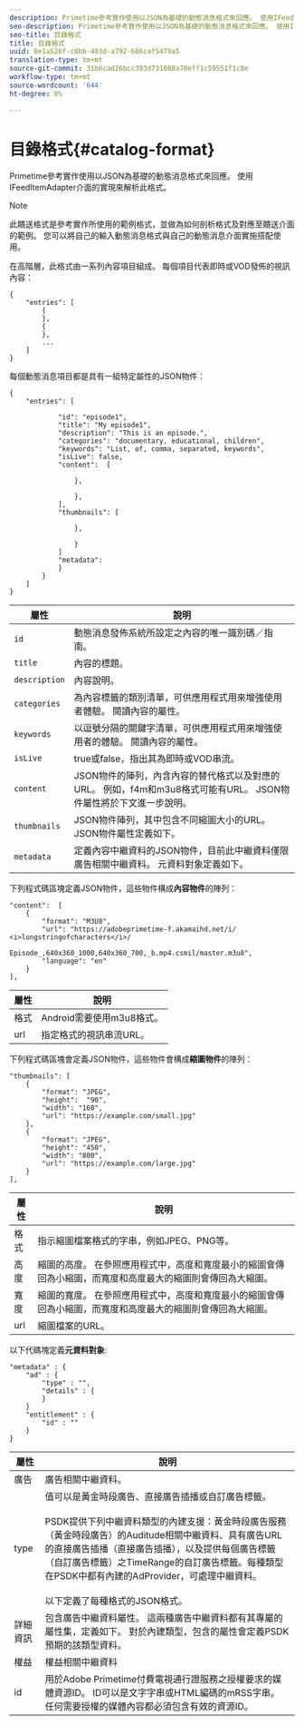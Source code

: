 ```yaml
---
description: Primetime參考實作使用以JSON為基礎的動態消息格式來回應。 使用IFeedItemAdapter介面的實現來解析此格式。
seo-description: Primetime參考實作使用以JSON為基礎的動態消息格式來回應。 使用IFeedItemAdapter介面的實現來解析此格式。
seo-title: 目錄格式
title: 目錄格式
uuid: 6e1a526f-c0bb-403d-a792-666caf5479a5
translation-type: tm+mt
source-git-commit: 31b6cad26bcc393d731080a70eff1c59551f1c8e
workflow-type: tm+mt
source-wordcount: '644'
ht-degree: 0%

---
```



# 目錄格式{#catalog-format}

Primetime參考實作使用以JSON為基礎的動態消息格式來回應。 使用IFeedItemAdapter介面的實現來解析此格式。

>[!NOTE]
>
>此饋送格式是參考實作所使用的範例格式，並做為如何剖析格式及對應至饋送介面的範例。 您可以將自己的輸入動態消息格式與自己的動態消息介面實施搭配使用。

在高階層，此格式由一系列內容項目組成。 每個項目代表即時或VOD發佈的視訊內容：

```
{
    "entries": [
        {
        },
        {
        },
        ...
    ]
}
```

每個動態消息項目都是具有一組特定屬性的JSON物件：

```
{
    "entries": [
        
            "id": "episode1",
            "title": "My episode1",
            "description": "This is an episode.",
            "categories": "documentary, educational, children",
            "keywords": "List, of, comma, separated, keywords",
            "isLive": false,
            "content":  [
                
                },
                
                },
            ],
            "thumbnails": [
                
                },
                
                }
            ]
            "metadata": 
            } 
        }
    ]
}
```

| 屬性 | 說明 |
|---|---|
| `id` | 動態消息發佈系統所設定之內容的唯一識別碼／指南。 |
| `title` | 內容的標題。 |
| `description` | 內容說明。 |
| `categories` | 為內容標籤的類別清單，可供應用程式用來增強使用者體驗。 閱讀內容的屬性。 |
| `keywords` | 以逗號分隔的關鍵字清單，可供應用程式用來增強使用者的體驗。 閱讀內容的屬性。 |
| `isLive` | true或false，指出其為即時或VOD串流。 |
| `content` | JSON物件的陣列，內含內容的替代格式以及對應的URL。 例如，f4m和m3u8格式可能有URL。 JSON物件屬性將於下文進一步說明。 |
| `thumbnails` | JSON物件陣列，其中包含不同縮圖大小的URL。 JSON物件屬性定義如下。 |
| `metadata` | 定義內容中繼資料的JSON物件，目前此中繼資料僅限廣告相關中繼資料。 元資料對象定義如下。 |

下列程式碼區塊定義JSON物件，這些物件構成&#x200B;**內容物件**&#x200B;的陣列：

```
"content":  [
    {
        "format": "M3U8",
        "url": "https://adobeprimetime-f.akamaihd.net/i/
<i>longstringofcharacters</i>/
                 Episode_,640x360_1000,640x360_700,_b.mp4.csmil/master.m3u8",
        "language": "en"
    }  
],
```

| 屬性 | 說明 |
|--- |--- |
| 格式 | Android需要使用m3u8格式。 |
| url | 指定格式的視訊串流URL。 |

下列程式碼區塊會定義JSON物件，這些物件會構成&#x200B;**縮圖物件**&#x200B;的陣列：

```
"thumbnails": [
    {
        "format": "JPEG",
        "height":  "90",
        "width": "160",
        "url": "https://example.com/small.jpg"
    },
    {
        "format": "JPEG",
        "height": "450",
        "width": "800",
        "url": "https://example.com/large.jpg"
    }
],
```

| 屬性 | 說明 |
|---|---|
| 格式 | 指示縮圖檔案格式的字串，例如JPEG、PNG等。 |
| 高度 | 縮圖的高度。 在參照應用程式中，高度和寬度最小的縮圖會傳回為小縮圖，而寬度和高度最大的縮圖則會傳回為大縮圖。 |
| 寬度 | 縮圖的寬度。 在參照應用程式中，高度和寬度最小的縮圖會傳回為小縮圖，而寬度和高度最大的縮圖則會傳回為大縮圖。 |
| url | 縮圖檔案的URL。 |

以下代碼塊定義&#x200B;**元資料對象**:

```
"metadata" : {
    "ad" : {
        "type" : "",
        "details" : {
        }
    }
    "entitlement" : {
        "id" : ""
    }
}
```

| 屬性 | 說明 |
|--- |--- |
| 廣告 | 廣告相關中繼資料。 |
| type | 值可以是黃金時段廣告、直接廣告插播或自訂廣告標籤。 <br/><br/>PSDK提供下列中繼資料類型的內建支援：黃金時段廣告服務（黃金時段廣告）的Auditude相關中繼資料、具有廣告URL的直接廣告插播（直接廣告插播），以及提供每個廣告標籤（自訂廣告標籤）之TimeRange的自訂廣告標籤。每種類型在PSDK中都有內建的AdProvider，可處理中繼資料。  <br/><br/>以下定義了每種格式的JSON格式。 |
| 詳細資訊 | 包含廣告中繼資料屬性。 這兩種廣告中繼資料都有其專屬的屬性集，定義如下。 對於內建類型，包含的屬性會定義PSDK預期的該類型資料。 |
| 權益 | 權益相關中繼資料 |
| id | 用於Adobe Primetime付費電視通行證服務之授權要求的媒體資源ID。 ID可以是文字字串或HTML編碼的mRSS字串。 任何需要授權的媒體內容都必須包含有效的資源ID。 |

